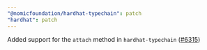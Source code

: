 ```yaml
---
"@nomicfoundation/hardhat-typechain": patch
"hardhat": patch
---
```


Added support for the `attach` method in `hardhat-typechain` ([#6315](https://github.com/NomicFoundation/hardhat/issues/6315))
